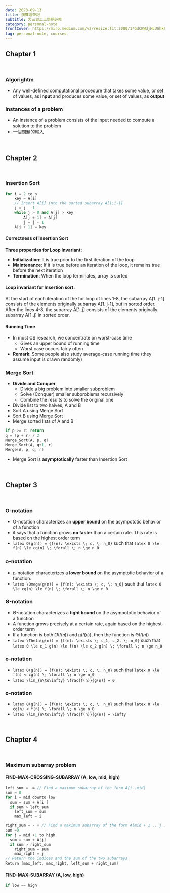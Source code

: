 ```yaml
---
date: 2023-09-13
title: 演算法筆記
subtitle: 大三資工上學期必修
category: personal-note
frontCover: https://miro.medium.com/v2/resize:fit:2000/1*GdCKWdjHLUGhkPoXjI6vIQ.jpeg
tag: personal-note, courses
---
```

## Chapter 1 

<br>

### Algorightm
- Any well-defined computational procedure that takes some value, or set of values, as **input** and produces some value, or set of values, as **output**
  
### Instances of a problem
- An instance of a problem consists of the input needed to compute a solution to the problem
- 一個問題的輸入

<br>


## Chapter 2

<br>

### Insertion Sort
```cpp
for i = 2 to n
    key = A[i]
    // Insert A[i] into the sorted subarray A[1:i-1]
    j = j - 1
    while j > 0 and A[j] > key
        A[j + 1] = A[j]
        j = j - 1
    A[j + 1] = key
```

#### Correctness of Insertion Sort
**Three properties for Loop Invariant:**
- **Initialization**: It is true prior to the first iteration of the loop
- **Maintenance**: If it is true before an iteration of the loop, it remains true before the next iteration
- **Termination**: When the loop terminates, array is sorted

#### Loop invariant for Insertion sort: 
At the start of each iteration of the for loop of lines 1-8, the subarray A[1..j-1] consists of the elements originally subarray A[1..j-1], but in sorted order. After the lines 4-8, the subarray A[1..j] consists of the elements originally subarray A[1..j] in sorted order.

#### Running Time
- In most CS research, we concentrate on worst-case time
  - Gives an upper bound of running time
  - Worst case occurs fairly often
- **Remark**: Some people also study average-case running time (they assume input is drawn randomly)


### Merge Sort 
- **Divide and Conquer**
  - Divide a big problem into smaller subproblem
  - Solve (Conquer) smaller subproblems recursively
  - Combine the results to solve the original one  
- Divide list to two halves, A and B
- Sort A using Merge Sort
- Sort B using Merge Sort
- Merge sorted lists of A and B

```cpp
if p >= r: return
q = (p + r) / 2
Merge_Sort(A, p, q)
Merge_Sort(A, q+1, r)
Merge(A, p, q, r)
```
- Merge Sort is **asymptotically** faster than Insertion Sort

<br>

## Chapter 3

<br>

### O-notation
- O-notation characterizes an **upper bound** on the asympototic behavior of a function
- it says that a function grows **no faster** than a certain rate. This rate is based on the highest order term
- `latex O(g(n)) = {f(n): \exists \; c, \; n_0}` such that `latex 0 \le f(n) \le cg(n) \; \forall \; n \ge n_0`

### ꭥ-notation
- ꭥ-notation characterizes a **lower bound** on the asymptotic behavior of a function.
- `latex \Omega(g(n)) = {f(n): \exists \; c, \; n_0}` such that `latex 0 \le cg(n) \le f(n) \; \forall \; n \ge n_0`

### Θ-notation
- Θ-notation characterizes a **tight bound** on the asympototic behavior of a function
- A function grows precisely at a certain rate, again based on the highest-order term
- If a function is both 𝑂(𝑓(𝑛)) and ꭥ(𝑓(𝑛)), then the function is Θ(𝑓(𝑛))
- `latex \Theta(g(n)) = {f(n): \exists \; c_1, c_2, \; n_0}` such that `latex 0 \le c_1 g(n) \le f(n) \le c_2 g(n) \; \forall \; n \ge n_0`

### o-notation
- `latex O(g(n)) = {f(n): \exists \; c, \; n_0}` such that `latex 0 \le f(n) < cg(n) \; \forall \; n \ge n_0`
- `latex \lim_{n\to\infty} \frac{f(n)}{g(n)} = 0`

### o-notation
- `latex O(g(n)) = {f(n): \exists \; c, \; n_0}` such that `latex 0 \le cg(n) < f(n) \; \forall \; n \ge n_0`
- `latex \lim_{n\to\infty} \frac{f(n)}{g(n)} = \infty`

<br>

## Chapter 4

<br>

### Maximum subarray problem
#### FIND-MAX-CROSSING-SUBARRAY (A, low, mid, high)
```cpp
left_sum = -∞ // Find a maximum subarray of the form A[i..mid] 
sum = 0
for i = mid downto low
  sum = sum + A[i ]
  if sum > left_sum
    left_sum = sum
    max_left = i

right_sum = - ∞ // Find a maximum subarray of the form A[mid + 1 .. j ]
sum =0
for j = mid +1 to high
  sum = sum + A[j]
  if sum > right_sum
    right_sum = sum
    max_right = j
// Return the indices and the sum of the two subarrays
Return (max_left, max_right, left_sum + right_sum)
```

#### FIND-MAX-SUBARRAY (A, low, high)
```cpp
if low == high
  
```

